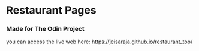 # Restaurant Pages
### Made for The Odin Project
you can access the live web here: https://jeisaraja.github.io/restaurant_top/
